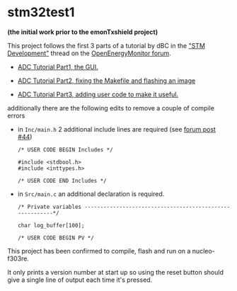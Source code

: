 # stm32test1
**(the initial work prior to the emonTxshield project)**

This project follows the first 3 parts of a tutorial by dBC in the ["STM Development"](https://community.openenergymonitor.org/t/stm32-development/6815?u=pb66
) thread on the [OpenEnergyMonitor forum](https://community.openenergymonitor.org/latest?u=pb66).

- [ADC Tutorial Part1, the GUI.](https://community.openenergymonitor.org/t/stm32-development/6815/24?u=pb66)

- [ADC Tutorial Part2, fixing the Makefile and flashing an image](https://community.openenergymonitor.org/t/stm32-development/6815/38?u=pb66)

- [ADC Tutorial Part3, adding user code to make it useful.](https://community.openenergymonitor.org/t/stm32-development/6815/40?u=pb66)

additionally there are the following edits to remove a couple of compile errors

- in `Inc/main.h` 2 additional include lines are required (see [forum post #44](https://community.openenergymonitor.org/t/stm32-development/6815/44?u=pb66))
    ```
    /* USER CODE BEGIN Includes */

    #include <stdbool.h>
    #include <inttypes.h>

    /* USER CODE END Includes */
    ```
- in `Src/main.c` an additional declaration is required.
    ```
    /* Private variables ---------------------------------------------------------*/

    char log_buffer[100];

    /* USER CODE BEGIN PV */
    ```
    
This project has been confirmed to compile, flash and run on a nucleo-f303re.
    
It only prints a version number at start up so using the reset button should give a single line of output each time it's pressed.
    
